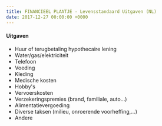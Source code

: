```yaml
---
title: FINANCIEEL PLAATJE - Levensstandaard Uitgaven (NL)
date: 2017-12-27 00:00:00 +0000
---
```

#### Uitgaven

* Huur of terugbetaling hypothecaire lening
* Water/gas/elektriciteit
* Telefoon
* Voeding
* Kleding
* Medische kosten
* Hobby's
* Vervoerskosten
* Verzekeringspremies (brand, familiale, auto...)
* Alimentatievergoeding
* Diverse taksen (milieu, onroerende voorheffing,...)
* Andere
